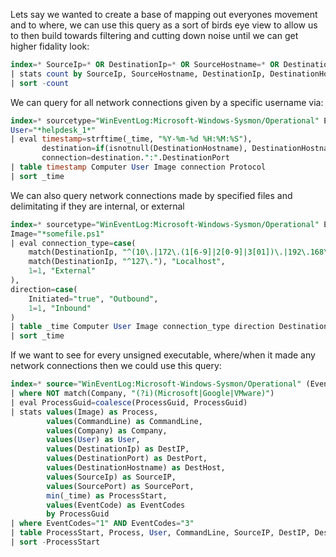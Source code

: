 Lets say we wanted to create a base of mapping out everyones movement and to where, we can use this query as a sort of birds eye view to allow us to then build towards filtering and cutting down noise until we can get higher fidality look:

```sql
index=* SourceIp=* OR DestinationIp=* OR SourceHostname=* OR DestinationHostname=*
| stats count by SourceIp, SourceHostname, DestinationIp, DestinationHostname
| sort -count
```


We can query for all network connections given by a specific username via: 

```sql
index=* sourcetype="WinEventLog:Microsoft-Windows-Sysmon/Operational" EventCode=3 
User="*helpdesk_1*"
| eval timestamp=strftime(_time, "%Y-%m-%d %H:%M:%S"),
       destination=if(isnotnull(DestinationHostname), DestinationHostname, DestinationIp),
       connection=destination.":".DestinationPort
| table timestamp Computer User Image connection Protocol
| sort _time
```


We can also query network connections made by specified files and delimitating if they are internal, or external

```sql
index=* sourcetype="WinEventLog:Microsoft-Windows-Sysmon/Operational" EventCode=3 
Image="*somefile.ps1"
| eval connection_type=case(
    match(DestinationIp, "^(10\.|172\.(1[6-9]|2[0-9]|3[01])\.|192\.168\.)"), "Internal",
    match(DestinationIp, "^127\."), "Localhost",
    1=1, "External"
),
direction=case(
    Initiated="true", "Outbound",
    1=1, "Inbound"
)
| table _time Computer User Image connection_type direction DestinationIp DestinationPort DestinationHostname Protocol
| sort _time
```


If we want to see for every unsigned executable, where/when it made any network connections then we could use this query: 

```sql
index=* source="WinEventLog:Microsoft-Windows-Sysmon/Operational" (EventCode=1 OR EventCode=3)
| where NOT match(Company, "(?i)(Microsoft|Google|VMware)")
| eval ProcessGuid=coalesce(ProcessGuid, ProcessGuid)
| stats values(Image) as Process, 
        values(CommandLine) as CommandLine,
        values(Company) as Company,
        values(User) as User,
        values(DestinationIp) as DestIP,
        values(DestinationPort) as DestPort,
        values(DestinationHostname) as DestHost,
        values(SourceIp) as SourceIP,
        values(SourcePort) as SourcePort,
        min(_time) as ProcessStart,
        values(EventCode) as EventCodes
        by ProcessGuid
| where EventCodes="1" AND EventCodes="3"
| table ProcessStart, Process, User, CommandLine, SourceIP, DestIP, DestPort, DestHost, Company
| sort -ProcessStart
```
